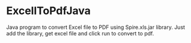 # ExcellToPdfJava
Java program to convert Excel file to PDF using Spire.xls.jar library.
Just add the library, get excel file and click run to convert to pdf.

